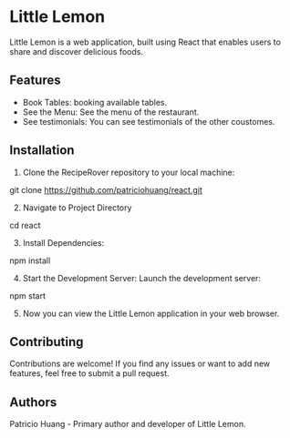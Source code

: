 # Little Lemon
Little Lemon is a web application, built using React that enables users to share and discover delicious foods.

## Features
- Book Tables: booking available tables.
- See the Menu: See the menu of the restaurant.
- See testimonials: You can see testimonials of the other coustomes.

## Installation

1. Clone the RecipeRover repository to your local machine:

git clone https://github.com/patriciohuang/react.git

2. Navigate to Project Directory

cd react

3. Install Dependencies:

npm install

4. Start the Development Server: Launch the development server:

npm start

5. Now you can view the Little Lemon application in your web browser.

## Contributing
Contributions are welcome! If you find any issues or want to add new features, feel free to submit a pull request.

## Authors
Patricio Huang - Primary author and developer of Little Lemon.
